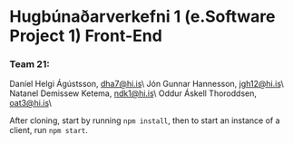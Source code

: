 # Hugbúnaðarverkefni 1 (e.Software Project 1) Front-End

### Team 21:
Daníel Helgi Ágústsson, dha7@hi.is\\
Jón Gunnar Hannesson, jgh12@hi.is\\
Natanel Demissew Ketema, ndk1@hi.is\\
Oddur Áskell Thoroddsen, oat3@hi.is\\

After cloning, start by running `npm install`, then to start an instance of a client, run `npm start`.

